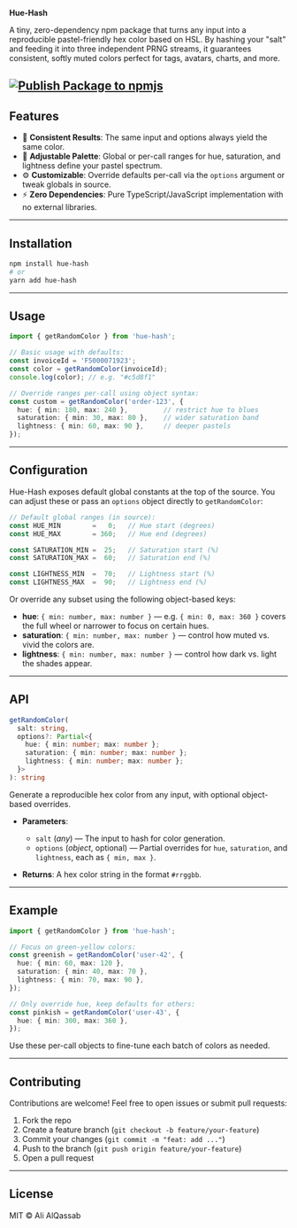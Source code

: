 

**Hue-Hash**

A tiny, zero-dependency npm package that turns any input into a reproducible pastel-friendly hex color based on HSL. By hashing your "salt" and feeding it into three independent PRNG streams, it guarantees consistent, softly muted colors perfect for tags, avatars, charts, and more.

[![Publish Package to npmjs](https://github.com/3alqassab/hue-hash/actions/workflows/build-and-publish.yml/badge.svg)](https://github.com/3alqassab/hue-hash/actions/workflows/build-and-publish.yml)
---

## Features

* 🎨 **Consistent Results**: The same input and options always yield the same color.
* 🌈 **Adjustable Palette**: Global or per-call ranges for hue, saturation, and lightness define your pastel spectrum.
* ⚙️ **Customizable**: Override defaults per-call via the `options` argument or tweak globals in source.
* ⚡️ **Zero Dependencies**: Pure TypeScript/JavaScript implementation with no external libraries.

---

## Installation

```bash
npm install hue-hash
# or
yarn add hue-hash
```

---

## Usage

```ts
import { getRandomColor } from 'hue-hash';

// Basic usage with defaults:
const invoiceId = 'F5000071923';
const color = getRandomColor(invoiceId);
console.log(color); // e.g. "#c5d8f1"

// Override ranges per-call using object syntax:
const custom = getRandomColor('order-123', {
  hue: { min: 180, max: 240 },         // restrict hue to blues
  saturation: { min: 30, max: 80 },    // wider saturation band
  lightness: { min: 60, max: 90 },     // deeper pastels
});
```

---

## Configuration

Hue-Hash exposes default global constants at the top of the source. You can adjust these or pass an `options` object directly to `getRandomColor`:

```ts
// Default global ranges (in source):
const HUE_MIN        =   0;   // Hue start (degrees)
const HUE_MAX        = 360;   // Hue end (degrees)

const SATURATION_MIN =  25;   // Saturation start (%)
const SATURATION_MAX =  60;   // Saturation end (%)

const LIGHTNESS_MIN  =  70;   // Lightness start (%)
const LIGHTNESS_MAX  =  90;   // Lightness end (%)
```

Or override any subset using the following object-based keys:

* **hue**: `{ min: number, max: number }` — e.g. `{ min: 0, max: 360 }` covers the full wheel or narrower to focus on certain hues.
* **saturation**: `{ min: number, max: number }` — control how muted vs. vivid the colors are.
* **lightness**: `{ min: number, max: number }` — control how dark vs. light the shades appear.

---

## API

```ts
getRandomColor(
  salt: string,
  options?: Partial<{
    hue: { min: number; max: number };
    saturation: { min: number; max: number };
    lightness: { min: number; max: number };
  }>
): string
```

Generate a reproducible hex color from any input, with optional object-based overrides.

* **Parameters**:

  * `salt` (*any*) — The input to hash for color generation.
  * `options` (*object*, optional) — Partial overrides for `hue`, `saturation`, and `lightness`, each as `{ min, max }`.
* **Returns**: A hex color string in the format `#rrggbb`.

---

## Example

```ts
import { getRandomColor } from 'hue-hash';

// Focus on green-yellow colors:
const greenish = getRandomColor('user-42', {
  hue: { min: 60, max: 120 },
  saturation: { min: 40, max: 70 },
  lightness: { min: 70, max: 90 },
});

// Only override hue, keep defaults for others:
const pinkish = getRandomColor('user-43', {
  hue: { min: 300, max: 360 },
});
```

Use these per-call objects to fine-tune each batch of colors as needed.

---

## Contributing

Contributions are welcome! Feel free to open issues or submit pull requests:

1. Fork the repo
2. Create a feature branch (`git checkout -b feature/your-feature`)
3. Commit your changes (`git commit -m "feat: add ..."`)
4. Push to the branch (`git push origin feature/your-feature`)
5. Open a pull request

---

## License

MIT © Ali AlQassab
